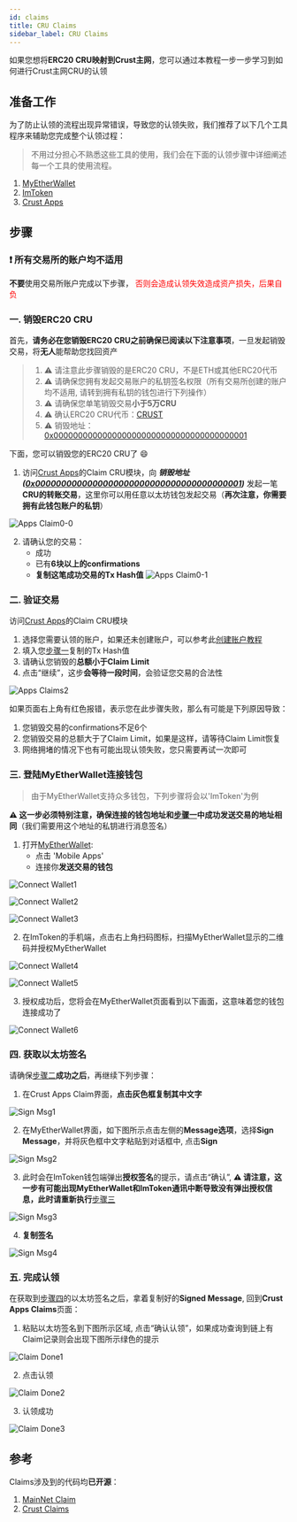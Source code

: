 ```yaml
---
id: claims
title: CRU Claims
sidebar_label: CRU Claims
---
```


如果您想将**ERC20 CRU映射到Crust主网**，您可以通过本教程一步一步学习到如何进行Crust主网CRU的认领

## 准备工作

为了防止认领的流程出现异常错误，导致您的认领失败，我们推荐了以下几个工具程序来辅助您完成整个认领过程：

> 不用过分担心不熟悉这些工具的使用，我们会在下面的认领步骤中详细阐述每一个工具的使用流程。

1. [MyEtherWallet](https://www.myetherwallet.com/wallet/access)
2. [ImToken](https://token.im/)
3. [Crust Apps](https://apps.crust.network/)

## 步骤

###  ❗️ 所有交易所的账户均不适用

**不要**使用交易所账户完成以下步骤，
<font color='red'>否则会造成认领失效造成资产损失，后果自负</font>

### 一. 销毁ERC20 CRU

首先，**请务必在您销毁ERC20 CRU之前确保已阅读以下注意事项**，一旦发起销毁交易，将**无人**能帮助您找回资产

> 1. ⚠️ 请注意此步骤销毁的是ERC20 CRU，不是ETH或其他ERC20代币
> 2. ⚠️ 请确保您拥有发起交易账户的私钥签名权限（所有交易所创建的账户均不适用, 请转到拥有私钥的钱包进行下列操作）
> 3. ⚠️ 请确保您单笔销毁交易**小于5万CRU**
> 4. ⚠️ 确认ERC20 CRU代币：[CRUST](https://etherscan.io/token/0x32a7C02e79c4ea1008dD6564b35F131428673c41)
> 5. ⚠️ 销毁地址：[0x0000000000000000000000000000000000000001](https://etherscan.io/address/0x0000000000000000000000000000000000000001)

下面，您可以销毁您的ERC20 CRU了 😄

1. 访问[Crust Apps](https://apps.crust.network/#/claims)的Claim CRU模块，向 ***销毁地址([0x0000000000000000000000000000000000000001](https://etherscan.io/address/0x0000000000000000000000000000000000000001))*** 发起一笔**CRU的转账交易**，这里你可以用任意以太坊钱包发起交易（**再次注意，你需要拥有此钱包账户的私钥**）

![Apps Claim0-0](assets/claims/apps_claims0-0.jpg)

2. 请确认您的交易：
    - 成功
    - 已有**6块以上的confirmations**
    - **复制这笔成功交易的Tx Hash值**
![Apps Claim0-1](assets/claims/apps_claims0-1.jpg)

### 二. 验证交易

访问[Crust Apps](https://apps.crust.network/#/claims)的Claim CRU模块

1. 选择您需要认领的账户，如果还未创建账户，可以参考此[创建账户教程](https://wiki.crust.network/docs/zh-CN/crustAccount)
2. 填入您[步骤一](#一-销毁erc20-cru)复制的Tx Hash值
3. 请确认您销毁的**总额小于Claim Limit**
4. 点击“继续”，这步**会等待一段时间**，会验证您交易的合法性

![Apps Claims2](assets/claims/apps_claims2.png)

如果页面右上角有红色报错，表示您在此步骤失败，那么有可能是下列原因导致：

1. 您销毁交易的confirmations不足6个
2. 您销毁交易的总额大于了Claim Limit，如果是这样，请等待Claim Limit恢复
3. 网络拥堵的情况下也有可能出现认领失败，您只需要再试一次即可

### 三. 登陆MyEtherWallet连接钱包

> 由于MyEtherWallet支持众多钱包，下列步骤将会以'ImToken'为例

**⚠️ 这一步必须特别注意，确保连接的钱包地址和[步骤一](#一-销毁erc20-cru)中成功发送交易的地址相同**（我们需要用这个地址的私钥进行消息签名）

1. 打开[MyEtherWallet](https://www.myetherwallet.com/wallet/access):
    - 点击 'Mobile Apps'
    - 连接你**发送交易的钱包**

![Connect Wallet1](assets/claims/connect_wallet1.jpg)

![Connect Wallet2](assets/claims/connect_wallet2.jpg)

![Connect Wallet3](assets/claims/connect_wallet3.png)

2. 在ImToken的手机端，点击右上角扫码图标，扫描MyEtherWallet显示的二维码并授权MyEtherWallet

![Connect Wallet4](assets/claims/connect_wallet4.jpg)

![Connect Wallet5](assets/claims/connect_wallet5.jpg)

3. 授权成功后，您将会在MyEtherWallet页面看到以下画面，这意味着您的钱包连接成功了

![Connect Wallet6](assets/claims/connect_wallet6.jpg)

### 四. 获取以太坊签名

请确保[步骤二](#二-验证交易)**成功之后**，再继续下列步骤：

1. 在Crust Apps Claim界面，**点击灰色框复制其中文字**

![Sign Msg1](assets/claims/sign_msg1.jpg)

2. 在MyEtherWallet界面，如下图所示点击左侧的**Message选项**，选择**Sign Message**，并将灰色框中文字粘贴到对话框中, 点击**Sign**

![Sign Msg2](assets/claims/sign_msg2.png)

3. 此时会在ImToken钱包端弹出**授权签名**的提示，请点击“确认”, **⚠️ 请注意，这一步有可能出现MyEtherWallet和ImToken通讯中断导致没有弹出授权信息，此时请重新执行**[步骤三](#三-登陆myetherwallet连接钱包)

![Sign Msg3](assets/claims/sign_msg3.jpg)

4. **复制签名**

![Sign Msg4](assets/claims/sign_msg4.jpg)

### 五. 完成认领

在获取到[步骤四](#四-获取以太坊签名
)的以太坊签名之后，拿着复制好的**Signed Message**, 回到**Crust Apps Claims**页面：

1. 粘贴以太坊签名到下图所示区域, 点击“确认认领”，如果成功查询到链上有Claim记录则会出现下图所示绿色的提示

![Claim Done1](assets/claims/claim_done1.jpg)

2. 点击认领

![Claim Done2](assets/claims/claim_done2.jpg)

3. 认领成功

![Claim Done3](assets/claims/claim_done3.jpg)

## 参考

Claims涉及到的代码均**已开源**：

1. [MainNet Claim](https://github.com/decloudf/crust-bridge/tree/main/mainnet-claim)
2. [Crust Claims](https://github.com/crustio/crust/tree/mainnet-staging/cstrml/claims)
